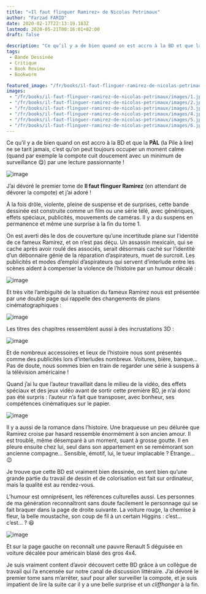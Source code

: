 ```yaml
---
title: "«Il faut flinguer Ramirez» de Nicolas Petrimaux"
author: "Farzad FARID"
date: 2020-02-17T22:13:19.183Z
lastmod: 2020-05-21T00:16:01+02:00
draft: false

description: "Ce qu’il y a de bien quand on est accro à la BD et que la PÀL (la Pile à lire) ne se tarit jamais, c’est qu’on peut toujours occuper un…"
tags:
 - Bande Dessinée
 - Critique
 - Book Review
 - Bookworm

featured_image: "/fr/books/il-faut-flinguer-ramirez-de-nicolas-petrimaux/images/1.jpeg" 
images:
 - "/fr/books/il-faut-flinguer-ramirez-de-nicolas-petrimaux/images/1.jpeg"
 - "/fr/books/il-faut-flinguer-ramirez-de-nicolas-petrimaux/images/2.jpeg"
 - "/fr/books/il-faut-flinguer-ramirez-de-nicolas-petrimaux/images/3.jpeg"
 - "/fr/books/il-faut-flinguer-ramirez-de-nicolas-petrimaux/images/4.jpeg"
 - "/fr/books/il-faut-flinguer-ramirez-de-nicolas-petrimaux/images/5.jpeg"
 - "/fr/books/il-faut-flinguer-ramirez-de-nicolas-petrimaux/images/6.jpeg"
---
```


Ce
 qu’il y a de bien quand on est accro à la BD et que la **PÀL** (la Pile à lire) ne se tarit jamais, c’est qu’on peut toujours occuper un moment calme (quand par exemple la compote cuit doucement avec un minimum de surveillance 😋) par une lecture passionnante !




![image](images/1.jpeg#layoutTextWidth)



J’ai dévoré le premier tome de **Il faut flinguer Ramirez** (en attendant de dévorer la compote) et j’ai adoré !

À la fois drôle, violente, pleine de suspense et de surprises, cette bande dessinée est construite comme un film ou une série télé, avec génériques, effets spéciaux, publicités, mouvements de caméras. Il y a du suspens en permanence et même une surprise à la fin du tome 1.

On est averti dès le dos de couverture qu’une incertitude plane sur l’identité de ce fameux Ramirez, et on n’est pas déçu. Un assassin mexicain, qui se cache après avoir roulé des associés, serait désormais caché sur l’identité d’un débonnaire génie de la réparation d’aspirateurs, muet de surcroit. Les publicités et modes d’emploi d’aspirateurs qui servent d’interlude entre les scènes aident à compenser la violence de l’histoire par un humour décalé :




![image](images/2.jpeg#layoutTextWidth)



Et très vite l’ambiguïté de la situation du fameux Ramirez nous est présentée par une double page qui rappelle des changements de plans cinématographiques :




![image](images/3.jpeg#layoutTextWidth)



Les titres des chapitres ressemblent aussi à des incrustations 3D :




![image](images/4.jpeg#layoutTextWidth)



Et de nombreux accessoires et lieux de l’histoire nous sont présentés comme des publicités lors d’interludes nombreux. Voitures, bière, banque… Pas de doute, nous sommes bien en train de regarder une série à suspens à la télévision américaine !

Quand j’ai lu que l’auteur travaillait dans le milieu de la vidéo, des effets spéciaux et des jeux vidéo avant de sortir cette première BD, je n’ai donc pas été surpris : l’auteur n’a fait que transposer, avec bonheur, ses compétences cinématiques sur le papier.




![image](images/5.jpeg#layoutTextWidth)



Il y a aussi de la romance dans l’histoire. Une braqueuse un peu délurée que Ramirez croise par hasard ressemble énormément à son ancien amour. Il est troublé, même désemparé à un moment, suant à grosse goutte. Il en pleure ensuite chez lui, seul dans son appartement en se remémorant son ancienne compagne… Sensible, émotif, lui, le tueur implacable ? Étrange… 😉

Je trouve que cette BD est vraiment bien dessinée, on sent bien qu’une grande partie du travail de dessin et de colorisation est fait sur ordinateur, mais la qualité est au rendez-vous.

L’humour est omniprésent, les références culturelles aussi. Les personnes de ma génération reconnaîtront sans doute facilement le personnage qui se fait braquer dans la page de droite suivante. La voiture rouge, la chemise à fleur, la belle moustache, son coup de fil à un certain Higgins : c’est… c’est… ? 😆




![image](images/6.jpeg#layoutTextWidth)



Et sur la page gauche on reconnaît une pauvre Renault 5 déguisée en voiture décalée pour américain blasé des gros 4x4.

Je suis vraiment content d’avoir découvert cette BD grâce à un collègue de travail qui l’a encensée sur notre canal de discussion littéraire. J’ai dévoré le premier tome sans m’arrêter, sauf pour aller surveiller la compote, et je suis impatient de lire la suite car il y a une belle surprise et un _cliffhanger_ à la fin.
